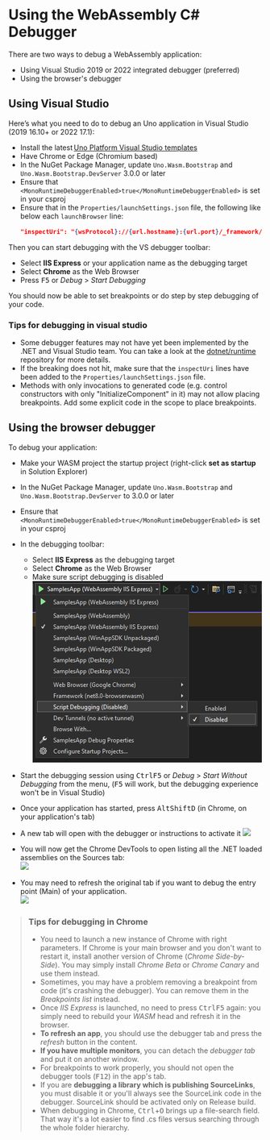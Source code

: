 # Using the WebAssembly C# Debugger

There are two ways to debug a WebAssembly application:
- Using Visual Studio 2019 or 2022 integrated debugger (preferred)
- Using the browser's debugger

## Using Visual Studio
Here’s what you need to do to debug an Uno application in Visual Studio (2019 16.10+ or 2022 17.1):

- Install the latest [Uno Platform Visual Studio templates](https://marketplace.visualstudio.com/items?itemName=nventivecorp.uno-platform-addin)
- Have Chrome or Edge (Chromium based)
- In the NuGet Package Manager, update `Uno.Wasm.Bootstrap` and `Uno.Wasm.Bootstrap.DevServer` 3.0.0 or later
- Ensure that `<MonoRuntimeDebuggerEnabled>true</MonoRuntimeDebuggerEnabled>` is set in your csproj
- Ensure that in the `Properties/launchSettings.json` file, the following like below each `launchBrowser` line:
    ```json
    "inspectUri": "{wsProtocol}://{url.hostname}:{url.port}/_framework/debug/ws-proxy?browser={browserInspectUri}",
    ```

Then you can start debugging with the VS debugger toolbar:
   - Select **IIS Express** or your application name as the debugging target
   - Select **Chrome** as the Web Browser
   - Press <kbd>F5</kbd> or _Debug_ > _Start Debugging_

You should now be able to set breakpoints or do step by step debugging of your code.

### Tips for debugging in visual studio
- Some debugger features may not have yet been implemented by the .NET and Visual Studio team. You can take a look at the [dotnet/runtime](https://github.com/dotnet/runtime) repository for more details.
- If the breaking does not hit, make sure that the `inspectUri` lines have been added to the `Properties/launchSettings.json` file.
- Methods with only invocations to generated code (e.g. control constructors with only "InitializeComponent" in it) may not allow placing breakpoints. Add some explicit code in the scope to place breakpoints.

## Using the browser debugger

To debug your application:
- Make your WASM project the startup project (right-click **set as startup** in Solution Explorer)
- In the NuGet Package Manager, update `Uno.Wasm.Bootstrap` and `Uno.Wasm.Bootstrap.DevServer` to 3.0.0 or later
- Ensure that `<MonoRuntimeDebuggerEnabled>true</MonoRuntimeDebuggerEnabled>` is set in your csproj
- In the debugging toolbar:

   - Select **IIS Express** as the debugging target
   - Select **Chrome** as the Web Browser
   - Make sure script debugging is disabled<br/>
   ![IIS express settings](Assets/quick-start/wasm-debugging-iis-express.png)

- Start the debugging session using <kbd>Ctrl</kbd><kbd>F5</kbd> or _Debug_ > _Start Without Debugging_ from the menu, (<kbd>F5</kbd> will work, but the debugging experience won't be in Visual Studio)
- Once your application has started, press <kbd>Alt</kbd><kbd>Shift</kbd><kbd>D</kbd> (in Chrome, on your application's tab)
- A new tab will open with the debugger or instructions to activate it
![](Assets/quick-start/wasm-debugger-step-01.png)
- You will now get the Chrome DevTools to open listing all the .NET loaded assemblies on the Sources tab:<br/>
![](Assets/quick-start/wasm-debugger-step-02.png)
- You may need to refresh the original tab if you want to debug the entry point (Main) of your application.<br/>
![](Assets/quick-start/wasm-debugger-step-03.png)

> ### Tips for debugging in Chrome
> * You need to launch a new instance of Chrome with right parameters. If Chrome is your main browser
> and you don't want to restart it, install another version of Chrome (_Chrome Side-by-Side_).
> You may simply install _Chrome Beta_ or _Chrome Canary_ and use them instead.
> * Sometimes, you may have a problem removing a breakpoint from code (it's crashing the debugger).
> You can remove them in the _Breakpoints list_ instead.
> * Once _IIS Express_ is launched, no need to press <kbd>Ctrl</kbd><kbd>F5</kbd> again: you simply need to rebuild your
> _WASM_ head and refresh it in the browser.
> * **To refresh an app**, you should use the debugger tab and press the _refresh_ button in the content.
> * **If you have multiple monitors**, you can detach the _debugger tab_ and put it on another window.
> * For breakpoints to work properly, you should not open the debugger tools (<kbd>F12</kbd>) in the app's tab.
> * If you are **debugging a library which is publishing SourceLinks**, you must disable it or you'll
> always see the SourceLink code in the debugger. SourceLink should be activated only on Release build.
> * When debugging in Chrome, <kbd>Ctrl</kbd>+<kbd>O</kbd> brings up a file-search field. That way it's a lot easier to find .cs files versus searching through the whole folder hierarchy.
